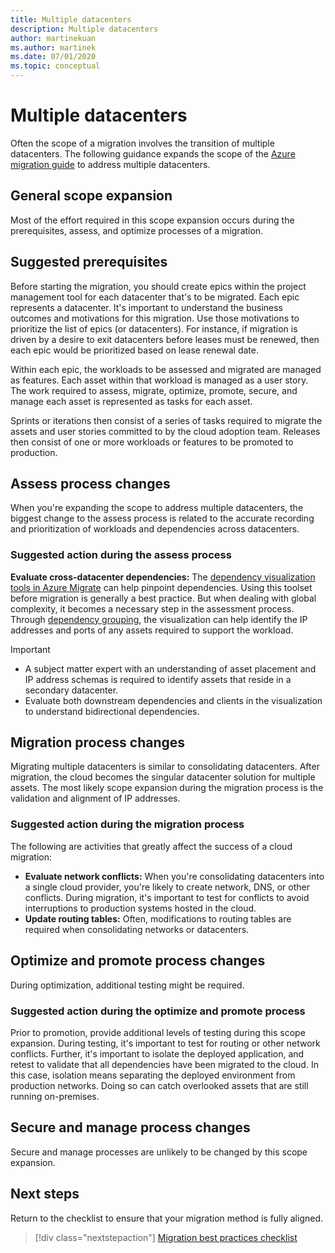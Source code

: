 ```yaml
---
title: Multiple datacenters
description: Multiple datacenters
author: martinekuan
ms.author: martinek
ms.date: 07/01/2020
ms.topic: conceptual
---
```


# Multiple datacenters

Often the scope of a migration involves the transition of multiple datacenters. The following guidance expands the scope of the [Azure migration guide](../azure-migration-guide/index.md) to address multiple datacenters.

## General scope expansion

Most of the effort required in this scope expansion occurs during the prerequisites, assess, and optimize processes of a migration.

## Suggested prerequisites

Before starting the migration, you should create epics within the project management tool for each datacenter that's to be migrated. Each epic represents a datacenter. It's important to understand the business outcomes and motivations for this migration. Use those motivations to prioritize the list of epics (or datacenters). For instance, if migration is driven by a desire to exit datacenters before leases must be renewed, then each epic would be prioritized based on lease renewal date.

Within each epic, the workloads to be assessed and migrated are managed as features. Each asset within that workload is managed as a user story. The work required to assess, migrate, optimize, promote, secure, and manage each asset is represented as tasks for each asset.

Sprints or iterations then consist of a series of tasks required to migrate the assets and user stories committed to by the cloud adoption team. Releases then consist of one or more workloads or features to be promoted to production.

## Assess process changes

When you're expanding the scope to address multiple datacenters, the biggest change to the assess process is related to the accurate recording and prioritization of workloads and dependencies across datacenters.

### Suggested action during the assess process

**Evaluate cross-datacenter dependencies:** The [dependency visualization tools in Azure Migrate](/azure/migrate/concepts-dependency-visualization) can help pinpoint dependencies. Using this toolset before migration is generally a best practice. But when dealing with global complexity, it becomes a necessary step in the assessment process. Through [dependency grouping](/azure/migrate/how-to-create-group-machine-dependencies), the visualization can help identify the IP addresses and ports of any assets required to support the workload.

> [!IMPORTANT]
>
> - A subject matter expert with an understanding of asset placement and IP address schemas is required to identify assets that reside in a secondary datacenter.
> - Evaluate both downstream dependencies and clients in the visualization to understand bidirectional dependencies.

## Migration process changes

Migrating multiple datacenters is similar to consolidating datacenters. After migration, the cloud becomes the singular datacenter solution for multiple assets. The most likely scope expansion during the migration process is the validation and alignment of IP addresses.

### Suggested action during the migration process

The following are activities that greatly affect the success of a cloud migration:

- **Evaluate network conflicts:** When you're consolidating datacenters into a single cloud provider, you're likely to create network, DNS, or other conflicts. During migration, it's important to test for conflicts to avoid interruptions to production systems hosted in the cloud.
- **Update routing tables:** Often, modifications to routing tables are required when consolidating networks or datacenters.

## Optimize and promote process changes

During optimization, additional testing might be required.

### Suggested action during the optimize and promote process

Prior to promotion, provide additional levels of testing during this scope expansion. During testing, it's important to test for routing or other network conflicts. Further, it's important to isolate the deployed application, and retest to validate that all dependencies have been migrated to the cloud. In this case, isolation means separating the deployed environment from production networks. Doing so can catch overlooked assets that are still running on-premises.

## Secure and manage process changes

Secure and manage processes are unlikely to be changed by this scope expansion.

## Next steps

Return to the checklist to ensure that your migration method is fully aligned.

> [!div class="nextstepaction"]
> [Migration best practices checklist](./index.md)
